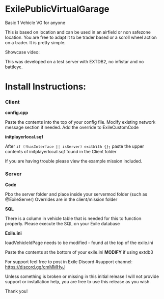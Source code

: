 # ExilePublicVirtualGarage
Basic 1 Vehicle VG for anyone

This is based on location and can be used in an airfield or non safezone location. You are free to adapt it to be trader based or a scroll wheel action on a trader. It is pretty simple.

Showcase video: 

This was developed on a test server with EXTDB2, no infistar and no battleye.


# Install Instructions:

### Client

**config.cpp**

Paste the contents into the top of your config file. Modify existing network message section if needed.
Add the override to ExileCustomCode

**initplayerlocal.sqf**

After `if (!hasInterface || isServer) exitWith {};` paste the upper contents of initplayerlocal.sqf found in the Client folder


If you are having trouble please view the example mission included.

### Server

**Code**

Pbo the server folder and place inside your servermod folder (such as @ExileServer)
Overrides are in the client/mission folder

**SQL**

There is a column in vehicle table that is needed for this to function properly. Please execute the SQL on your Exile database

**Exile.ini**

loadVehicleIdPage needs to be modified - found at the top of the exile.ini

Paste the contents at the bottom of your exile.ini **MODIFY** if using extdb3


For support feel free to post in Exile Discord #support channel: https://discord.gg/cmMMHyJ

Unless something is broken or missing in this initial release I will not provide support or installation help, you are free to use this release as you wish.

Thank you!
